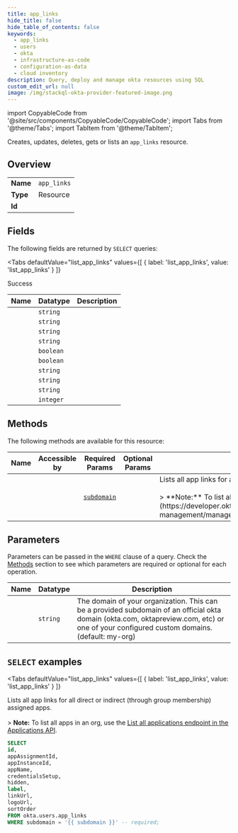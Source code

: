 ```yaml
--- 
title: app_links
hide_title: false
hide_table_of_contents: false
keywords:
  - app_links
  - users
  - okta
  - infrastructure-as-code
  - configuration-as-data
  - cloud inventory
description: Query, deploy and manage okta resources using SQL
custom_edit_url: null
image: /img/stackql-okta-provider-featured-image.png
---
```


import CopyableCode from '@site/src/components/CopyableCode/CopyableCode';
import Tabs from '@theme/Tabs';
import TabItem from '@theme/TabItem';

Creates, updates, deletes, gets or lists an <code>app_links</code> resource.

## Overview
<table><tbody>
<tr><td><b>Name</b></td><td><code>app_links</code></td></tr>
<tr><td><b>Type</b></td><td>Resource</td></tr>
<tr><td><b>Id</b></td><td><CopyableCode code="okta.users.app_links" /></td></tr>
</tbody></table>

## Fields

The following fields are returned by `SELECT` queries:

<Tabs
    defaultValue="list_app_links"
    values={[
        { label: 'list_app_links', value: 'list_app_links' }
    ]}
>
<TabItem value="list_app_links">

Success

<table>
<thead>
    <tr>
    <th>Name</th>
    <th>Datatype</th>
    <th>Description</th>
    </tr>
</thead>
<tbody>
<tr>
    <td><CopyableCode code="id" /></td>
    <td><code>string</code></td>
    <td></td>
</tr>
<tr>
    <td><CopyableCode code="appAssignmentId" /></td>
    <td><code>string</code></td>
    <td></td>
</tr>
<tr>
    <td><CopyableCode code="appInstanceId" /></td>
    <td><code>string</code></td>
    <td></td>
</tr>
<tr>
    <td><CopyableCode code="appName" /></td>
    <td><code>string</code></td>
    <td></td>
</tr>
<tr>
    <td><CopyableCode code="credentialsSetup" /></td>
    <td><code>boolean</code></td>
    <td></td>
</tr>
<tr>
    <td><CopyableCode code="hidden" /></td>
    <td><code>boolean</code></td>
    <td></td>
</tr>
<tr>
    <td><CopyableCode code="label" /></td>
    <td><code>string</code></td>
    <td></td>
</tr>
<tr>
    <td><CopyableCode code="linkUrl" /></td>
    <td><code>string</code></td>
    <td></td>
</tr>
<tr>
    <td><CopyableCode code="logoUrl" /></td>
    <td><code>string</code></td>
    <td></td>
</tr>
<tr>
    <td><CopyableCode code="sortOrder" /></td>
    <td><code>integer</code></td>
    <td></td>
</tr>
</tbody>
</table>
</TabItem>
</Tabs>

## Methods

The following methods are available for this resource:

<table>
<thead>
    <tr>
    <th>Name</th>
    <th>Accessible by</th>
    <th>Required Params</th>
    <th>Optional Params</th>
    <th>Description</th>
    </tr>
</thead>
<tbody>
<tr>
    <td><a href="#list_app_links"><CopyableCode code="list_app_links" /></a></td>
    <td><CopyableCode code="select" /></td>
    <td><a href="#parameter-subdomain"><code>subdomain</code></a></td>
    <td></td>
    <td>Lists all app links for all direct or indirect (through group membership) assigned apps.<br /><br />&gt; **Note:** To list all apps in an org, use the [List all applications endpoint in the Applications API](https://developer.okta.com/docs/apihttps://developer.okta.com/docs/apihttps://developer.okta.com/docs/apihttps://developer.okta.com/docs/api/openapi/okta-management/management/tag/Application/#tag/Application/operation/listApplications).</td>
</tr>
</tbody>
</table>

## Parameters

Parameters can be passed in the `WHERE` clause of a query. Check the [Methods](#methods) section to see which parameters are required or optional for each operation.

<table>
<thead>
    <tr>
    <th>Name</th>
    <th>Datatype</th>
    <th>Description</th>
    </tr>
</thead>
<tbody>
<tr id="parameter-subdomain">
    <td><CopyableCode code="subdomain" /></td>
    <td><code>string</code></td>
    <td>The domain of your organization. This can be a provided subdomain of an official okta domain (okta.com, oktapreview.com, etc) or one of your configured custom domains. (default: my-org)</td>
</tr>
</tbody>
</table>

## `SELECT` examples

<Tabs
    defaultValue="list_app_links"
    values={[
        { label: 'list_app_links', value: 'list_app_links' }
    ]}
>
<TabItem value="list_app_links">

Lists all app links for all direct or indirect (through group membership) assigned apps.<br /><br />&gt; **Note:** To list all apps in an org, use the [List all applications endpoint in the Applications API](https://developer.okta.com/docs/apihttps://developer.okta.com/docs/apihttps://developer.okta.com/docs/apihttps://developer.okta.com/docs/api/openapi/okta-management/management/tag/Application/#tag/Application/operation/listApplications).

```sql
SELECT
id,
appAssignmentId,
appInstanceId,
appName,
credentialsSetup,
hidden,
label,
linkUrl,
logoUrl,
sortOrder
FROM okta.users.app_links
WHERE subdomain = '{{ subdomain }}' -- required;
```
</TabItem>
</Tabs>
